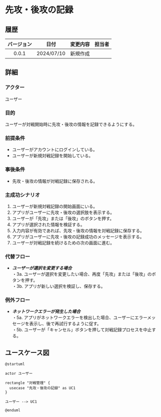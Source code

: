 # 先攻・後攻の記録

## 履歴

| バージョン |    日付    | 変更内容 | 担当者 |
| :--------: | :--------: | :------- | :----: |
|   0.0.1    | 2024/07/10 | 新規作成 |        |

## 詳細

### アクター

ユーザー

### 目的

ユーザーが対戦開始時に先攻・後攻の情報を記録できるようにする。

### 前提条件

- ユーザーがアカウントにログインしている。
- ユーザーが新規対戦記録を開始している。

### 事後条件

- 先攻・後攻の情報が対戦記録に保存される。

### 主成功シナリオ

1. ユーザーが新規対戦記録の開始画面にいる。
2. アプリがユーザーに先攻・後攻の選択肢を表示する。
3. ユーザーが「先攻」または「後攻」のボタンを押す。
4. アプリが選択された情報を検証する。
5. 入力内容が有効であれば、先攻・後攻の情報を対戦記録に保存する。
6. アプリがユーザーに先攻・後攻の記録成功のメッセージを表示する。
7. ユーザーが対戦記録を続けるための次の画面に進む。

### 代替フロー

- ***ユーザーが選択を変更する場合***</br>
・3a. ユーザーが選択を変更したい場合、再度「先攻」または「後攻」のボタンを押す。</br>
・3b. アプリが新しい選択を検証し、保存する。

### 例外フロー

- ***ネットワークエラーが発生した場合***</br>
・5a. アプリがネットワークエラーを検出した場合、ユーザーにエラーメッセージを表示し、後で再試行するように促す。</br>
・5b. ユーザーが「キャンセル」ボタンを押して対戦記録プロセスを中止する。

## ユースケース図

```plantuml
@startuml

actor ユーザー

rectangle "対戦管理" {
  usecase "先攻・後攻の記録" as UC1
}

ユーザー --> UC1

@enduml
```